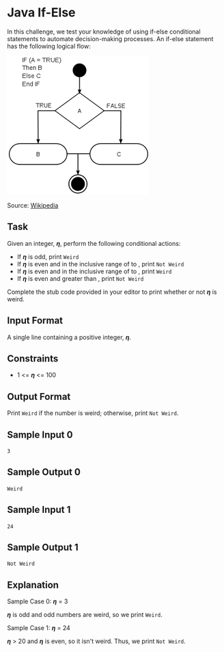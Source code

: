 # Java If-Else

In this challenge, we test your knowledge of using if-else conditional statements to automate decision-making processes. An if-else statement has the following logical flow:

![img.png](img.png)

Source: [Wikipedia](https://en.wikipedia.org/wiki/Conditional_%28computer_programming%29)

## Task

Given an integer, _**η**_, perform the following conditional actions:

- If _**η**_ is odd, print `Weird`
- If _**η**_ is even and in the inclusive range of  to , print `Not Weird`
- If _**η**_ is even and in the inclusive range of  to , print `Weird`
- If _**η**_ is even and greater than , print `Not Weird`

Complete the stub code provided in your editor to print whether or not _**η**_ is weird.

## Input Format

A single line containing a positive integer, _**η**_.

## Constraints

- 1 <= _**η**_ <= 100

## Output Format

Print `Weird` if the number is weird; otherwise, print `Not Weird`.

## Sample Input 0

```
3
```

## Sample Output 0

```
Weird
```

## Sample Input 1

```
24
```

## Sample Output 1

```
Not Weird
```

## Explanation

Sample Case 0: _**η**_ = 3

_**η**_ is odd and odd numbers are weird, so we print `Weird`.

Sample Case 1: _**η**_ = 24

_**η**_ > 20 and _**η**_ is even, so it isn't weird. Thus, we print `Not Weird`.